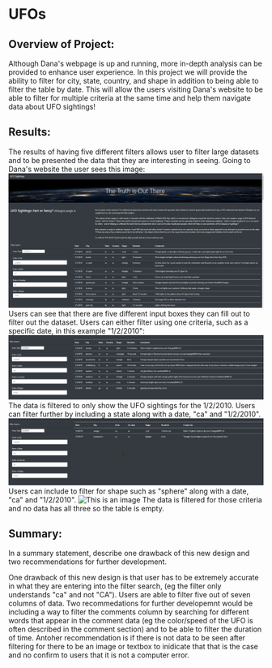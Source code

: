 # UFOs
## Overview of Project:
Although Dana's webpage is up and running, more in-depth analysis can be provided to enhance user experience. In this project we will provide the ability to filter for city, state, country, and shape in addition to being able to filter the table by date. This will allow the users visiting Dana's website to be able to filter for multiple criteria at the same time and help them navigate data about UFO sightings!


## Results:
The results of having five different filters allows user to filter large datasets and to be presented the data that they are interesting in seeing. Going to Dana's website the user sees this image: 
![This is an image](https://github.com/maheeyah/UFOs/blob/main/Starter_Code%20(8)/Starter_Code/web/static/images/FirstOpenWebsiteImage.png)
Users can see that there are five different input boxes they can fill out to filter out the dataset. Users can either filter using one criteria, such as a specific date, in this example "1/2/2010":
![This is an image](https://github.com/maheeyah/UFOs/blob/main/Starter_Code%20(8)/Starter_Code/web/static/images/FilterByDate.png)
The data is filtered to only show the UFO sightings for the 1/2/2010.
Users can filter further by including a state along with a date, "ca" and "1/2/2010".
![This is an image](https://github.com/maheeyah/UFOs/blob/main/Starter_Code%20(8)/Starter_Code/web/static/images/FilterByDataAndState.png)
Users can include to filter for shape such as "sphere" along with a date, "ca" and "1/2/2010".
![This is an image](https://github.com/maheeyah/UFOs/blob/main/Starter_Code%20(8)/Starter_Code/web/static/images/FilterByDateAndShapeAndState.png)
The data is filtered for those criteria and no data has all three so the table is empty. 

## Summary:
In a summary statement, describe one drawback of this new design and two recommendations for further development.

One drawback of this new design is that user has to be extremely accurate in what they are entering into the filter search, (eg the filter only understands "ca" and not "CA").
Users are able to filter five out of seven columns of data. Two recommedations for further developemnt would be including a way to filter the comments column by searching for different words that appear in the comment data (eg the color/speed of the UFO is often described in the comment section) and to be able to filter the duration of time. Antoher recommendation is if there is not data to be seen after filtering for there to be an image or textbox to inidicate that that is the case and no confirm to users that it is not a computer error. 
